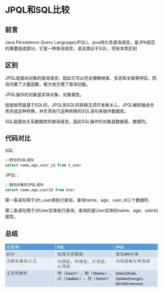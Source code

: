 # JPQL和SQL比较

## 前言

Java Persistence Query Language(JPQL)，java持久性查询语言，是JPA规范的重要组成部分。它是一种查询语言，语法类似于SQL，但有本质区别

## 区别

JPQL是面向对象的查询语言，因此它可以完全理解继承、多态和关联等特征，而且内置了大量函数，极大地方便了查询功能。

JPQL操作的对象是实体对象、对象属性。

低层依然是基于SQL的，JPQL到SQL的转换无须开发者关心，JPQL解析器会负责完成这种转换，并负责执行这种转换的SQL语句来操作数据库。

SQL是面向关系数据库的查询语言，因此SQL操作的对象是数据表、数据列。

## 代码对比

SQL

```sql
//原生的SQL语句
select name,age,user_id from t_user
```

JPQL：

```sql
//面向对象的JPQL语句
select name,age,userId from User 
```

第一条语句用于对t_user表执行查询，查询name、age、user_id三个数据列.

第二条语句用于对User实体执行查询，查询的是User实体的name、age、userId属性。

## 总结

![Image text](../public/javaKnowledge/16/01.png)
